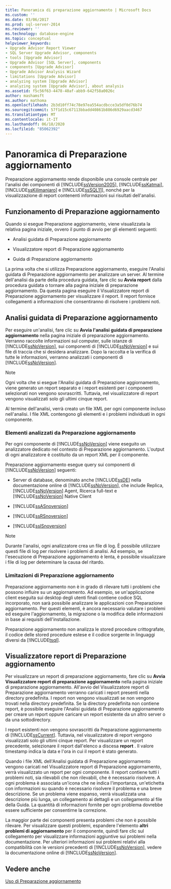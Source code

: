 ```yaml
---
title: Panoramica di preparazione aggiornamento | Microsoft Docs
ms.custom: ''
ms.date: 03/06/2017
ms.prod: sql-server-2014
ms.reviewer: ''
ms.technology: database-engine
ms.topic: conceptual
helpviewer_keywords:
- Upgrade Advisor Report Viewer
- SQL Server Upgrade Advisor, components
- tools [Upgrade Advisor]
- Upgrade Advisor [SQL Server], components
- components [Upgrade Advisor]
- Upgrade Advisor Analysis Wizard
- limitations [Upgrade Advisor]
- analyzing system [Upgrade Advisor]
- analyzing system [Upgrade Advisor], about analysis
ms.assetid: f5c56f63-4478-40af-abb9-642f58a0026c
author: mashamsft
ms.author: mathoma
ms.openlocfilehash: 2b3d10ff74c78e97ea554acdbcce3a5df0d76b74
ms.sourcegitcommit: 57f1d15c67113bbadd40861b886d6929aacd3467
ms.translationtype: MT
ms.contentlocale: it-IT
ms.lasthandoff: 06/18/2020
ms.locfileid: "85062392"
---
```

# <a name="upgrade-advisor-overview"></a>Panoramica di Preparazione aggiornamento
  Preparazione aggiornamento rende disponibile una console centrale per l'analisi dei componenti di [!INCLUDE[ssVersion2005](../../includes/ssversion2005-md.md)], [!INCLUDE[ssKatmai](../../includes/sskatmai-md.md)], [!INCLUDE[ssKilimanjaro](../../includes/sskilimanjaro-md.md)] e [!INCLUDE[ssSQL11](../../includes/sssql11-md.md)], nonché per la visualizzazione di report contenenti informazioni sui risultati dell'analisi.  
  
## <a name="how-upgrade-advisor-works"></a>Funzionamento di Preparazione aggiornamento  
 Quando si esegue Preparazione aggiornamento, viene visualizzata la relativa pagina iniziale, ovvero il punto di avvio per gli elementi seguenti:  
  
-   Analisi guidata di Preparazione aggiornamento  
  
-   Visualizzatore report di Preparazione aggiornamento  
  
-   Guida di Preparazione aggiornamento  
  
 La prima volta che si utilizza Preparazione aggiornamento, eseguire l'Analisi guidata di Preparazione aggiornamento per analizzare un server. Al termine dell'analisi da parte della procedura guidata, fare clic su **Avvia report** dalla procedura guidata o tornare alla pagina iniziale di preparazione aggiornamento. Da questa pagina eseguire il Visualizzatore report di Preparazione aggiornamento per visualizzare il report. Il report fornisce collegamenti a informazioni che consentiranno di risolvere i problemi noti.  
  
## <a name="upgrade-advisor-analysis-wizard"></a>Analisi guidata di Preparazione aggiornamento  
 Per eseguire un'analisi, fare clic su **Avvia l'analisi guidata di preparazione aggiornamento** nella pagina iniziale di preparazione aggiornamento. Verranno raccolte informazioni sul computer, sulle istanze di [!INCLUDE[ssNoVersion](../../includes/ssnoversion-md.md)], sui componenti di [!INCLUDE[ssNoVersion](../../includes/ssnoversion-md.md)] e sui file di traccia che si desidera analizzare. Dopo la raccolta e la verifica di tutte le informazioni, verranno analizzati i componenti di [!INCLUDE[ssNoVersion](../../includes/ssnoversion-md.md)].  
  
> [!NOTE]  
>  Ogni volta che si esegue l'Analisi guidata di Preparazione aggiornamento, viene generato un report separato e i report esistenti per i componenti selezionati non vengono sovrascritti. Tuttavia, nel visualizzatore di report vengono visualizzati solo gli ultimi cinque report.  
  
 Al termine dell'analisi, verrà creato un file XML per ogni componente incluso nell'analisi. I file XML contengono gli elementi e i problemi individuati in ogni componente.  
  
### <a name="what-upgrade-advisor-analyzes"></a>Elementi analizzati da Preparazione aggiornamento  
 Per ogni componente di [!INCLUDE[ssNoVersion](../../includes/ssnoversion-md.md)] viene eseguito un analizzatore dedicato nel contesto di Preparazione aggiornamento. L'output di ogni analizzatore è costituito da un report XML per il componente.  
  
 Preparazione aggiornamento esegue query sui componenti di [!INCLUDE[ssNoVersion](../../includes/ssnoversion-md.md)] seguenti:  
  
-   Server di database, denominato anche [!INCLUDE[ssDE](../../includes/ssde-md.md)] nella documentazione online di [!INCLUDE[ssNoVersion](../../includes/ssnoversion-md.md)], che include Replica, [!INCLUDE[ssNoVersion](../../includes/ssnoversion-md.md)] Agent, Ricerca full-text e [!INCLUDE[ssNoVersion](../../includes/ssnoversion-md.md)] Native Client  
  
-   [!INCLUDE[ssASnoversion](../../includes/ssasnoversion-md.md)]  
  
-   [!INCLUDE[ssRSnoversion](../../includes/ssrsnoversion-md.md)]  
  
-   [!INCLUDE[ssISnoversion](../../includes/ssisnoversion-md.md)]  
  
> [!NOTE]  
>  Durante l'analisi, ogni analizzatore crea un file di log. È possibile utilizzare questi file di log per risolvere i problemi di analisi. Ad esempio, se l'esecuzione di Preparazione aggiornamento è lenta, è possibile visualizzare i file di log per determinare la causa del ritardo.  
  
### <a name="upgrade-advisor-limitations"></a>Limitazioni di Preparazione aggiornamento  
 Preparazione aggiornamento non è in grado di rilevare tutti i problemi che possono influire su un aggiornamento. Ad esempio, se un'applicazione client eseguita sui desktop degli utenti finali contiene codice SQL incorporato, non sarà possibile analizzare le applicazioni con Preparazione aggiornamento. Per questi elementi, è ancora necessario valutare i problemi ed eseguire l'aggiornamento, la migrazione o la modifica delle informazioni in base ai requisiti dell'installazione.  
  
 Preparazione aggiornamento non analizza le stored procedure crittografate, il codice delle stored procedure estese e il codice sorgente in linguaggi diversi da [!INCLUDE[tsql](../../includes/tsql-md.md)].  
  
## <a name="upgrade-advisor-report-viewer"></a>Visualizzatore report di Preparazione aggiornamento  
 Per visualizzare un report di preparazione aggiornamento, fare clic su **Avvia Visualizzatore report di preparazione aggiornamento** nella pagina iniziale di preparazione aggiornamento. All'avvio del Visualizzatore report di Preparazione aggiornamento verranno caricati i report presenti nella directory predefinita. I report non vengono visualizzati se non vengono trovati nella directory predefinita. Se la directory predefinita non contiene report, è possibile eseguire l'Analisi guidata di Preparazione aggiornamento per creare un report oppure caricare un report esistente da un altro server o da una sottodirectory.  
  
 I report esistenti non vengono sovrascritti da Preparazione aggiornamento di [!INCLUDE[ssCurrent](../../includes/sscurrent-md.md)]. Tuttavia, nel visualizzatore di report vengono visualizzati solo gli ultimi cinque report. Per visualizzare un report precedente, selezionare il report dall'elenco a discesa **report** . Il valore timestamp indica la data e l'ora in cui il report è stato generato.  
  
 Quando i file XML dell'Analisi guidata di Preparazione aggiornamento vengono caricati nel Visualizzatore report di Preparazione aggiornamento, verrà visualizzato un report per ogni componente. Il report contiene tutti i problemi noti, sia rilevabili che non rilevabili, che è necessario risolvere. A ogni problema è associata un'icona che ne indica l'importanza, un'etichetta con informazioni su quando è necessario risolvere il problema e una breve descrizione. Se un problema viene espanso, verrà visualizzata una descrizione più lunga, un collegamento ai dettagli e un collegamento al file della Guida. La quantità di informazioni fornite per ogni problema dovrebbe essere sufficiente per consentirne la correzione.  
  
 La maggior parte dei componenti presenta problemi che non è possibile rilevare. Per visualizzare questi problemi, espandere l'elemento **altri problemi di aggiornamento** per il componente, quindi fare clic sul collegamento per visualizzare informazioni aggiuntive sui problemi nella documentazione. Per ulteriori informazioni sui problemi relativi alla compatibilità con le versioni precedenti di [!INCLUDE[ssNoVersion](../../includes/ssnoversion-md.md)], vedere la documentazione online di [!INCLUDE[ssNoVersion](../../includes/ssnoversion-md.md)].  
  
## <a name="see-also"></a>Vedere anche  
 [Uso di Preparazione aggiornamento](../../../2014/sql-server/install/working-with-upgrade-advisor.md)  
  
  
